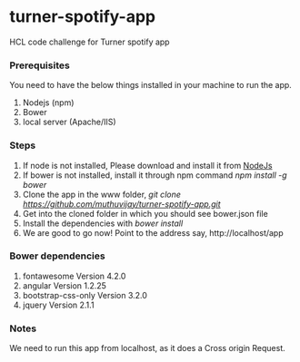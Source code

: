 turner-spotify-app
==================

HCL code challenge for Turner spotify app

### Prerequisites

You need to have the below things installed in your machine to run the app.

1. Nodejs (npm)
2. Bower
3. local server (Apache/IIS)

### Steps

1. If node is not installed, Please download and install it from [NodeJs](http://nodejs.org/download/)
2. If bower is not installed, install it through npm command *npm install -g bower*
3. Clone the app in the www folder, 
	*git clone https://github.com/muthuvijay/turner-spotify-app.git*
4. Get into the cloned folder in which you should see bower.json file
5. Install the dependencies with *bower install*
6. We are good to go now! Point to the address say, http://localhost/app

### Bower dependencies

1. fontawesome Version 4.2.0
2. angular Version 1.2.25
3. bootstrap-css-only Version 3.2.0
4. jquery Version 2.1.1	


### Notes

We need to run this app from localhost, as it does a Cross origin Request.